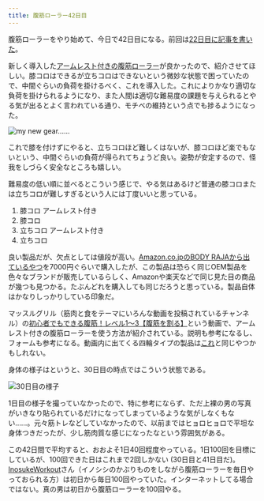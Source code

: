 ```yaml
---
title: 腹筋ローラー42日目
---
```

腹筋ローラーをやり始めて、今日で42日目になる。前回は[22日目に記事を書いた](https://r7kamura.com/articles/2022-06-10-abroller)。

新しく導入した[アームレスト付きの腹筋ローラー](https://www.amazon.co.jp/dp/B091DVYKXJ)が良かったので、紹介させてほしい。膝コロはできるが立ちコロはできないという微妙な状態で困っていたので、中間ぐらいの負荷を掛けるべく、これを導入した。これによりかなり適切な負荷を掛けられるようになり、また人間は適切な難易度の課題を与えられるとやる気が出るとよく言われている通り、モチベの維持という点でも捗るようになった。

![](https://lh3.googleusercontent.com/docs/ADP-6oGGWc4B8dDMHNnWK99HfaGGTp48K-lL_l1B-T-NCbb8hrI-fJnPCxJIZ0qtDTKRn_cLJN7CyEryxObopb-AMaJfH-62Q9FyvWhBGxjX517NdYC8A3-Cq5_q43iTlLKDHAR8jdL5zonOmbpEcmMkwsb1u8lRvOjTJO84YOnwlLCoYZJHy1P7ipnZJbiiniMjtFAAC0EyTkXQ3hsMhTE9mMUoJBYBgiy1_Czg-mhRt2l6CvkSx7Td2SWN-yFPSrpa5Nj6NFseHrAhl7P11pAzasaVuo3PzSgmVKd6EhZkxeGRq3SFt0QuPnHXA8NM1pn4B24bnEPLEsIy3ZLKN7MwQY5RsP1oaeOvEdcV8_EwddZxh_gGBFhsmC1g0IuxFqbm_U6vrf2yzneDTIhWTAmmE2vJ_FJS23vrBfVZcSKUnZD_qhBuhoXyfeE2U_-JaXlDAyw0TxOG6lzpmyzQRZsnnwygfmYL5faTDn--RIXkS0YqI2f7a2SQdnvo7ZCee2ZMwG6jUqrXIjbiCbQ2vXazxClIGHThqjU7zcha9FEB6qOt6XjD0HcAhN10W3rJBvM2N3nHmIGkO7LuRjv0pIiq_8qj8p67Z2tX90ymQ7GBLznmnlDvb_MFrQqalXszRzX8QUPPvWcmfsIImRdL6-OOEoQZ6www3SzHpf_sXzazCcV7WPl5z0D5cTQiTWKC0X2DZlmaiml1q_utafBT4AovZj_cehTWQXI-Fy1uZJtVauIszfoFGVTd6gFDc6i-9PvOk7wA3zijci8_vch_Oq5__dOs4wiVLc0ML0KZ3iUf7XmOScVV8FO1Evqb4v4yo1cVzywk2Y3jDEIYTPlQl_Ttflj1mA2ocl0XoYGwgaFukl3A34wNERFDNvY2Kw1xzWM2waC4QNzdD6mtJcZJzRgjlemUyeqHOyiqS_UtHeyrlrVwU828v8xKslLrAiCAkb1cUkuFL2SAWLW08-pwUO-1fcAgBgakq8XZWKzv_JLjPEiHlbusnBAQs8ydqKQgVYCbOYeOSUFcqvGQbE_D0EyeqJ03BQLEp3c-R0WOFKzuOOUBEy-awsFaTovMVEcg3w-CnneKlwdYai1qLwZ7CcAWOWfGqVkz1acEIkmm8fyUNps58XRH4M1TYkztTCnD4tR8ChgYVuaDPYmKczQrtJWdNlekPpN9oo1fOJBvDu4YjVR1nj-ZrV903BYMXshQDocs1c88NtppwHm_g-GWczCdeYO8HBH5gRxsyLEp-DGv7wsuA5pEzg "my new gear......")

これで膝を付けずにやると、立ちコロほど難しくはないが、膝コロほど楽でもないという、中間ぐらいの負荷が得られてちょうど良い。姿勢が安定するので、怪我をしづらく安全なところも嬉しい。

難易度の低い順に並べるとこういう感じで、やる気はあるけど普通の膝コロまたは立ちコロが難しすぎるという人には丁度いいと思っている。

1.  膝コロ アームレスト付き
2.  膝コロ
3.  立ちコロ アームレスト付き
4.  立ちコロ

良い製品だが、欠点としては値段が高い。[Amazon.co.jpのBODY RAJAから出ているやつ](https://www.amazon.co.jp/dp/B091DVYKXJ)を7000円ぐらいで購入したが、この製品は恐らく同じOEM製品を色々なブランドが販売しているらしく、Amazonや楽天などで同じ見た目の商品が幾つも見つかる。たぶんどれを購入しても同じだろうと思っている。製品自体はかなりしっかりしている印象だ。

マッスルグリル（筋肉と食をテーマにいろんな動画を投稿されているチャンネル）の[初心者でもできる腹筋！レベル1〜3【腹筋を割る】](https://www.youtube.com/watch?v=5Ie0jGMgzto&list=PLJWXeNPGozjtVGumqcAacWnJxX7YsNo4e&index=5&t=240s)という動画で、アームレスト付きの腹筋ローラーを使う方法が紹介されている。説明も参考になるし、フォームも参考になる。動画内に出てくる四輪タイプの製品は[これ](https://www.amazon.co.jp/dp/B09HKXMRL8)と同じやつかもしれない。

身体の様子はというと、30日目の時点ではこういう状態である。

![](https://lh3.googleusercontent.com/docs/ADP-6oHVuDniEQMG_gix9kpQvQLg3qiNU5RvXIa6pTuNQTdScNFJrRFHeKPN2m8iHAUBRGYPQgwQ88L2HNpZ-43BoaE_B7-7YoDx2SPhz7k3G7R1CnP8ASfZ4M0LX9zRutF0QPhgy1u2q-FEuhD-kVk5P2sOEhWIvcuL48w34GodfGjhJmUccs_AC5JBctMAwpPlP0HtL7asuxJpii7PYB6p1Wge-CZyGfaibihi5K_SxUh56MyuyaFQg_SCMFXR8nL3NpuiYhOi1-qVwjCv-ieTjHUjo7PsySJHgrjk-4ecwEHfrF2wsnLK10cquDCJj-cqqZOTnHp3YbziIGNoEIOWZ88BfM6guCmX2vTsGsgeF1LY08g6FE9MOfbHtfCPeLL61Z-gcytGhWb-wMtOMoHIT-96ZolP37G1r1JzrmpfZHtGotT59yByspt6e0H5CdFlk5RMCRHqNcLBCdzHA2sZfBU4hMrDJicOzhplckyCpKb8R-mTrCYlm4x85Y2Mz5zkSS4DxyxzUgj691caS-rhW9qgwh4LqV3HIrQF-ErBtmQblae_mTlnEHYksL-JuPX1wkkGSpvzI7l65xgjsEE8AwhdJpUXeLwDq1GcHTqBhuCVO1RBuHGH7gJ0gk58Sr4VQkBhe8CQmuQiUIZ6sp6IZcrTHY0cHLUBmcKpjJFxuKOWRoMi7kp18fYTzDrClCvZvbif3Nv6Ta4Fv9b1fNC4EcA93eEZMkHV8-NuuLd4YVTAtEqMWhZCCBGrPtmXJU-_WHTOHJvM_4VJ_2a3xFo22HbFVGPNCXUpaK0_zjJJzzxMq_VW4HDigft_ldELfZPspSIe5pSxGSGhHlCm3Z3OHxM1VevSqeQpaR0DXS9wyC-Bd7chw0LOWcRLugN2YNqj65Tme1-F7ffbKVHDFiAoapVIBQKetmCmidHMVOwK7sbRUC1Ytby_iN8KCdtSS6jjc2t3EwLBNGxZRGH0s2JqpN5r0HOfDsDTOAcyFYMx168Bd-GQFWMoiz7Y1dzeHX_EYKcID3kqtkKOn7B0BWruS83zOXI6obmgeTZJTsPLnspKqW7CRqrI3nygJiZdhz-lBbBUgrr5kvoJhnBzCfGFfn4smylf3GU_0Plbz6HYgha7Q2nkWcz6G1bGiKXhJNBPLvvFX7AoCG9VBUu1BIB-l1YaK3rfSjouPsLzI9NS6AkqAPX6tlcj_Uyn0A22zqZAYX_QEQk8UYVPJkidt82p3eH3IcLadlfbIVgd-AvK3U2GRXiVpA "30日目の様子")

1日目の様子を撮っていなかったので、特に参考にならず、ただ上裸の男の写真がいきなり貼られているだけになってしまっているような気がしなくもない……。元々筋トレなどしていなかったので、以前まではヒョロヒョロで平坦な身体つきだったが、少し筋肉質な感じになったなという雰囲気がある。

この42日間で平均すると、おおよそ1日40回程度やっている。1日100回を目標にしているが、100回できた日はこれまで2回しかない (30日目と41日目だ)。[InosukeWorkout](https://twitter.com/InosukeWorkout)さん（イノシシのかぶりものをしながら腹筋ローラーを毎日やっておられる方）は初日から毎日100回やっていた。インターネットしてる場合ではない。真の男は初日から腹筋ローラーを100回やる。
